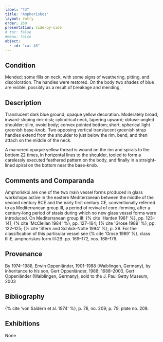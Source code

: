```yaml
---
label: "43"
title: "Amphoriskos"
layout: entry
order: 260
presentation: side-by-side
# toc: false
#menu: false 
object:
  - id: "cat-43"
---
```


## Condition

Mended; some fills on neck, with some signs of weathering, pitting, and discoloration. The handles were restored. On the body two shades of blue are visible, possibly as a result of breakage and mending.

## Description

Translucent dark blue ground; opaque yellow decoration. Moderately broad, inward-sloping rim-disk; cylindrical neck, tapering upward; obtuse-angled shoulder; slim, ovoid body; convex pointed bottom; short, spherical light greenish base-knob. Two opposing vertical translucent greenish strap handles extend from the shoulder to just below the rim, bend, and then attach on the middle of the neck.

A marvered opaque yellow thread is wound on the rim and spirals to the bottom 22 times, in horizontal lines to the shoulder, tooled to form a carelessly executed feathered pattern on the body, and finally in a straight-lined spiral on the bottom near the base-knob.

## Comments and Comparanda

Amphoriskoi are one of the two main vessel forms produced in glass workshops active in the eastern Mediterranean between the middle of the second century BCE and the early first century CE, conventionally referred to as Mediterranean group III, a period of revival of core-forming, after a century-long period of stasis during which no new glass vessel forms were introduced. On Mediterranean group III: {% cite 'Harden 1981' %}, pp. 123–141; {% cite 'McClellan 1984' %}, pp. 127–164; {% cite 'Grose 1989' %}, pp. 122–125; {% cite 'Stern and Schlick-Nolte 1994' %}, p. 39. For the classification of this particular vessel see {% cite 'Grose 1989' %}, class III:E, amphoriskos form III:2B: pp. 169–172, nos. 168–176.

## Provenance

By 1974–1988, Erwin Oppenländer, 1901–1988 (Waiblingen, Germany), by inheritance to his son, Gert Oppenländer, 1988; 1988–2003, Gert Oppenländer (Waiblingen, Germany), sold to the J. Paul Getty Museum, 2003

## Bibliography

{% cite 'von Saldern et al. 1974' %}, p. 78, no. 209; p. 79, plate no. 209.

## Exhibitions

None
